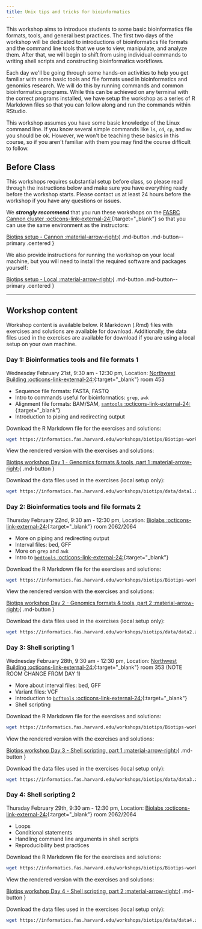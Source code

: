 ```yaml
---
title: Unix tips and tricks for bioinformatics
---
```


This workshop aims to introduce students to some basic bioinformatics file formats, tools, and general best practices. The first two days of the workshop will be dedicated to introductions of bioinformatics file formats and the command line tools that we use to view, manipulate, and analyze them. After that, we will begin to shift from using individual commands to writing shell scripts and constructing bioinformatics workflows.

Each day we'll be going through some hands-on activities to help you get familiar with some basic tools and file formats used in bioinformatics and genomics research. We will do this by running commands and common bioinformatics programs. While this can be achieved on any terminal with the correct programs installed, we have setup the workshop as a series of R Markdown files so that you can follow along and run the commands within RStudio.

This workshop assumes you have some basic knowledge of the Linux command line. If you know several simple commands like `ls`, `cd`, `cp`, and `mv` you should be ok. However, we won't be teaching these basics in this course, so if you aren't familiar with them you may find the course difficult to follow. 

## Before Class

This workshops requires substantial setup before class, so please read through the instructions below and make sure you have everything ready before the workshop starts. Please contact us at least 24 hours before the workshop if you have any questions or issues.

We **_strongly recommend_** that you run these workshops on the [FASRC Cannon cluster :octicons-link-external-24:](https://www.rc.fas.harvard.edu/cluster/){:target="_blank"} so that you can use the same environment as the instructors:

[Biotips setup - Cannon :material-arrow-right:](setup-cannon.md){ .md-button .md-button--primary .centered }

We also provide instructions for running the workshop on your local machine, but you will need to install the required software and packages yourself:

[Biotips setup - Local :material-arrow-right:](setup-local.md){ .md-button .md-button--primary .centered }

---

## Workshop content

Workshop content is available below. R Markdown (.Rmd) files with exercises and solutions are available for download. Additionally, the data files used in the exercises are available for download if you are using a local setup on your own machine.

### Day 1: Bioinformatics tools and file formats 1

Wednesday February 21st, 9:30 am - 12:30 pm, Location: [Northwest Building :octicons-link-external-24:](https://maps.app.goo.gl/1MqNswcVaTYcCx68A){:target="_blank"} room 453 

* Sequence file formats: FASTA, FASTQ
* Intro to commands useful for bioinformatics: `grep`, `awk`
* Alignment file formats: BAM/SAM, [`samtools` :octicons-link-external-24:](http://www.htslib.org/){:target="_blank"}
* Introduction to piping and redirecting output

Download the R Markdown file for the exercises and solutions:

```bash
wget https://informatics.fas.harvard.edu/workshops/biotips/Biotips-workshop-2024-Day1-student.Rmd
```

View the rendered version with the exercises and solutions:

[Biotips workshop Day 1 - Genomics formats & tools, part 1 :material-arrow-right:](https://informatics.fas.harvard.edu/workshops/biotips/Biotips-workshop-2024-Day1/){ .md-button }

Download the data files used in the exercises (local setup only):

```bash
wget https://informatics.fas.harvard.edu/workshops/biotips/data/data1.zip
```

### Day 2: Bioinformatics tools and file formats 2

Thursday February 22nd, 9:30 am - 12:30 pm, Location: [Biolabs :octicons-link-external-24:](https://maps.app.goo.gl/mtqAuyd1HwFRLJyZ6){:target="_blank"} room 2062/2064 

* More on piping and redirecting output
* Interval files: bed, GFF
* More on `grep` and `awk`
* Intro to [`bedtools` :octicons-link-external-24:](https://bedtools.readthedocs.io/en/latest/index.html){:target="_blank"}

Download the R Markdown file for the exercises and solutions:

```bash
wget https://informatics.fas.harvard.edu/workshops/biotips/Biotips-workshop-2024-Day2-student.Rmd
```

View the rendered version with the exercises and solutions:

[Biotips workshop Day 2 - Genomics formats & tools, part 2 :material-arrow-right:](https://informatics.fas.harvard.edu/workshops/biotips/Biotips-workshop-2024-Day2/){ .md-button }

Download the data files used in the exercises (local setup only):

```bash
wget https://informatics.fas.harvard.edu/workshops/biotips/data/data2.zip
```

### Day 3: Shell scripting 1

Wednesday February 28th, 9:30 am - 12:30 pm, Location: [Northwest Building :octicons-link-external-24:](https://maps.app.goo.gl/1MqNswcVaTYcCx68A){:target="_blank"} room 353 (NOTE ROOM CHANGE FROM DAY 1)

* More about interval files: bed, GFF
* Variant files: VCF
* Introduction to [`bcftools` :octicons-link-external-24:](https://samtools.github.io/bcftools/bcftools.html){:target="_blank"}
* Shell scripting

Download the R Markdown file for the exercises and solutions:

```bash
wget https://informatics.fas.harvard.edu/workshops/biotips/Biotips-workshop-2024-Day3-student.Rmd
```

View the rendered version with the exercises and solutions:

[Biotips workshop Day 3 - Shell scripting, part 1 :material-arrow-right:](https://informatics.fas.harvard.edu/workshops/biotips/Biotips-workshop-2024-Day3/){ .md-button }

Download the data files used in the exercises (local setup only):

```bash
wget https://informatics.fas.harvard.edu/workshops/biotips/data/data3.zip
```

### Day 4: Shell scripting 2

Thursday February 29th, 9:30 am - 12:30 pm, Location: [Biolabs :octicons-link-external-24:](https://maps.app.goo.gl/mtqAuyd1HwFRLJyZ6){:target="_blank"} room 2062/2064 

* Loops
* Conditional statements
* Handling command line arguments in shell scripts
* Reproducibility best practices

Download the R Markdown file for the exercises and solutions:

```bash
wget https://informatics.fas.harvard.edu/workshops/biotips/Biotips-workshop-2024-Day4-student.Rmd
```

View the rendered version with the exercises and solutions:

[Biotips workshop Day 4 - Shell scripting, part 2 :material-arrow-right:](https://informatics.fas.harvard.edu/workshops/biotips/Biotips-workshop-2024-Day4/){ .md-button }

Download the data files used in the exercises (local setup only):

```bash
wget https://informatics.fas.harvard.edu/workshops/biotips/data/data4.zip
```
